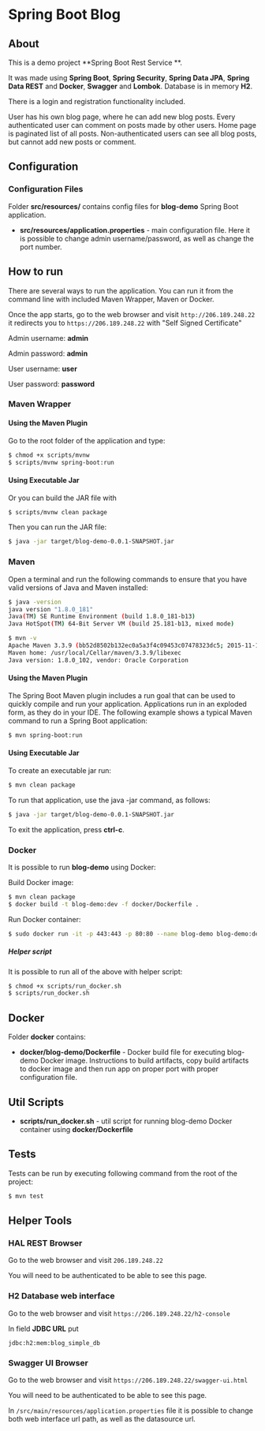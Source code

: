 # Spring Boot Blog

## About

This is a demo project **Spring Boot Rest Service **. 

It was made using **Spring Boot**, **Spring Security**, **Spring Data JPA**, **Spring Data REST** and **Docker**, **Swagger** and **Lombok**. 
Database is in memory **H2**.

There is a login and registration functionality included.

User has his own blog page, where he can add new blog posts. 
Every authenticated user can comment on posts made by other users.
Home page is paginated list of all posts.
Non-authenticated users can see all blog posts, but cannot add new posts or comment.

## Configuration

### Configuration Files

Folder **src/resources/** contains config files for **blog-demo** Spring Boot application.

* **src/resources/application.properties** - main configuration file. Here it is possible to change admin username/password,
as well as change the port number.

## How to run

There are several ways to run the application. You can run it from the command line with included Maven Wrapper, Maven or Docker. 

Once the app starts, go to the web browser and visit `http://206.189.248.22` it redirects you to `https://206.189.248.22` with "Self Signed Certificate"

Admin username: **admin**

Admin password: **admin**

User username: **user**

User password: **password**

### Maven Wrapper

#### Using the Maven Plugin

Go to the root folder of the application and type:
```bash
$ chmod +x scripts/mvnw
$ scripts/mvnw spring-boot:run
```

#### Using Executable Jar

Or you can build the JAR file with 
```bash
$ scripts/mvnw clean package
``` 

Then you can run the JAR file:
```bash
$ java -jar target/blog-demo-0.0.1-SNAPSHOT.jar
```

### Maven

Open a terminal and run the following commands to ensure that you have valid versions of Java and Maven installed:

```bash
$ java -version
java version "1.8.0_181"
Java(TM) SE Runtime Environment (build 1.8.0_181-b13)
Java HotSpot(TM) 64-Bit Server VM (build 25.181-b13, mixed mode)
```

```bash
$ mvn -v
Apache Maven 3.3.9 (bb52d8502b132ec0a5a3f4c09453c07478323dc5; 2015-11-10T16:41:47+00:00)
Maven home: /usr/local/Cellar/maven/3.3.9/libexec
Java version: 1.8.0_102, vendor: Oracle Corporation
```

#### Using the Maven Plugin

The Spring Boot Maven plugin includes a run goal that can be used to quickly compile and run your application. 
Applications run in an exploded form, as they do in your IDE. 
The following example shows a typical Maven command to run a Spring Boot application:
 
```bash
$ mvn spring-boot:run
``` 

#### Using Executable Jar

To create an executable jar run:

```bash
$ mvn clean package
``` 

To run that application, use the java -jar command, as follows:

```bash
$ java -jar target/blog-demo-0.0.1-SNAPSHOT.jar
```

To exit the application, press **ctrl-c**.

### Docker

It is possible to run **blog-demo** using Docker:

Build Docker image:
```bash
$ mvn clean package
$ docker build -t blog-demo:dev -f docker/Dockerfile .
```

Run Docker container:
```bash
$ sudo docker run -it -p 443:443 -p 80:80 --name blog-demo blog-demo:dev --restart unless-stopped blog-demo
```

##### Helper script

It is possible to run all of the above with helper script:

```bash
$ chmod +x scripts/run_docker.sh
$ scripts/run_docker.sh
```

## Docker 

Folder **docker** contains:

* **docker/blog-demo/Dockerfile** - Docker build file for executing blog-demo Docker image. 
Instructions to build artifacts, copy build artifacts to docker image and then run app on proper port with proper configuration file.

## Util Scripts

* **scripts/run_docker.sh** - util script for running blog-demo Docker container using **docker/Dockerfile**

## Tests

Tests can be run by executing following command from the root of the project:

```bash
$ mvn test
```

## Helper Tools

### HAL REST Browser

Go to the web browser and visit `206.189.248.22`

You will need to be authenticated to be able to see this page.

### H2 Database web interface

Go to the web browser and visit `https://206.189.248.22/h2-console`

In field **JDBC URL** put 
```
jdbc:h2:mem:blog_simple_db
```

### Swagger UI Browser

Go to the web browser and visit `https://206.189.248.22/swagger-ui.html`

You will need to be authenticated to be able to see this page.

In `/src/main/resources/application.properties` file it is possible to change both
web interface url path, as well as the datasource url.
